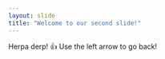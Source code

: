 ```yaml
---
layout: slide
title: "Welcome to our second slide!"
---
```

Herpa derp! 👍
Use the left arrow to go back!
